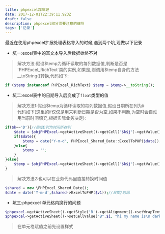 ```yaml
---
title: phpexcel踩坑记
date: 2017-12-01T22:39:11.923Z
draft: false
description: phpexcel部分需要注意的细节
tags: ['记录']
---
```


最近在使用phpexcel扩展处理表格导入的时候,遇到两个坑,现做以下记录

* 坑一:excel表中的富文本导入后数据始终不对
> 解决方法:假设$temp为循环读取的每列数据值,判断是否是`PHPExcel_RichText`类的实例,如果是,则调用$temp自身的方法__toString()转换,代码如下:  
```php
if ($temp instanceof PHPExcel_RichText) $temp = $temp->__toString();
```

* 坑二:excel表中的日期导入后变成了`float`类型的值  
> 解决方法1:假设$temp为循环读取的每列数据值,假设日期所在列为`D`  
代码如下(这里的if仅仅是用来判断日期是否为空,如果不判断,为空时会自动用当前时间填充,根据实际业务决定):  
```php
if($k=='D'){//指定D列为时间所在列
    $date = $objPHPExcel->getActiveSheet()->getCell("$k$j")->getValue();
    if($date){
        $temp = date("Y-m-d", PHPExcel_Shared_Date::ExcelToPHP($date));
    }else{
        $temp = '';
    }
}else{
    $temp = $objPHPExcel->getActiveSheet()->getCell("$k$j")->getValue();
}
```

> 解决方法2:也可以在业务代码里直接转换时间值
```php
$shared = new \PHPExcel_Shared_Date();
$date = date('Y-m-d',$shared->ExcelToPHP($v1));//日期/时间
```

* 坑三:phpexcel 单元格内换行的问题  
  
```php
$phpexcel->getActiveSheet()->getStyle('B')->getAlignment()->setWrapText(True);
$phpexcel->getActiveSheet()->setCellValue("B".$i, "hi my name is\n darkmuzi");
```

> 在单元格赋值之前先设置样式
